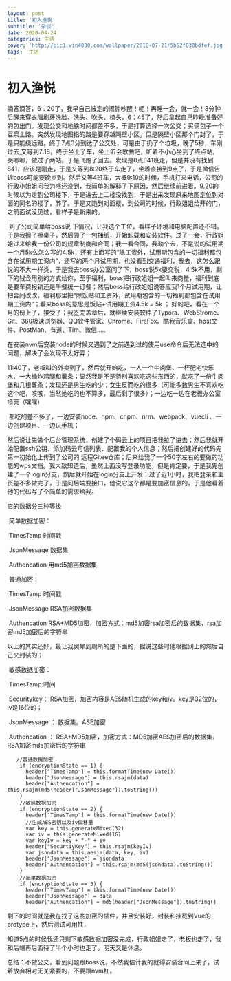 ```yaml
---
layout: post
title: '初入渔悦'
subtitle: '杂谈'
date: 2020-04-24
categories: 生活
cover: 'http://pic1.win4000.com/wallpaper/2018-07-21/5b52f030bdfef.jpg'
tags:  生活
---
```




# 初入渔悦

​	滴答滴答，6：20了，我早自己被定的闹钟吵醒！呃！再睡一会，就一会！3分钟后醒来穿衣服刷牙洗脸、洗头、吹头、梳头，6：45了，然后拿起自己昨晚准备好的包出门。发现公交和地铁时间都差不多，于是打算选择一次公交；买俩包子一个豆浆上路。突然发现地图指的路是要穿越隔壁小区，但是隔壁小区那个门封了，于是只能绕远路。终于7点3分到达了公交处，可是由于扔了个垃圾，晚了5秒，车刚过去,又等到7:18，终于坐上了车，坐上听会歌曲吧，听着不小心坐到了终点站，哭唧唧，做过了两站。于是飞跑了回去。发现是8点841班走，但是并没有找到841，应该是刚走，于是又等到8:20终于车走了，坐着直接到9点了，于是微信告诉boss可能要晚点到。然后又等4班车，大概9:10的时候，手机打来电话，公司的行政小姐姐问我为啥还没到，我简单的解释了下原因，然后继续前进着。9.20的时候以为走到公司楼下，于是进去上二楼没找到，于是出来发现原来地图定位到对面的同名的楼了，醉了。于是又跑到对面楼，到公司的时候，行政姐姐给开的门，之前面试没见过，看样子是新来的。

​	到了公司简单给boss说 下情况，让我选个工位，看样子环境和电脑配置还不错。于是我擦了擦桌子，然后领了一包抽纸，开始卸载和安装软件。过了一会，行政姐姐过来给我一份公司的规章制度和合同；我一看合同，我勒个去，不是说的试用期一个月5k么怎么写的4.5k，还有上面写的“除工资外，试用期包含的一切福利都包含在试用期工资内”，还写的两个月试用期，也没看到交通福利，我去，这怎么跟说的不大一样类，于是我去boss办公室问了下，boss说5k要交税，4.5k不用，剩下的钱会用别的方式给你，至于福利，boss把行政姐姐一起叫来商量，福利到底是要车费报销还是午餐统一订餐；然后boss给行政姐姐说答应我1个月试用期，让把合同改改，福利那里把“除饭贴和工资外，试用期包含的一切福利都包含在试用期工资内”；看来boss的意思是饭贴+试用期工资4.5k = 5k     ；  好的吧，看在一个月的份上了，接受了；我签完盖章后，就继续安装软件了Typora、WebStrome、Git、360极速浏览器、QQ软件管家、Chrome、FireFox、酷我音乐盒、host文件、PostMan、有道、Tim、微信.....

在安装nvm后安装node的时候又遇到了之前遇到过的使用use命令后无法选中的问题，解决了会发现不太好弄；

​	11:40了，老板叫的外卖到了，然后就开始吃，一人一个牛肉堡、一杯肥宅快乐水、一大桶炸鸡腿和薯条；显然我是不是特别喜欢吃这些东西的，就吃了一份牛肉堡和几根薯条；发现还是男生吃的少；女生反而吃的很多（可能多数男生不喜欢吃这个吧，咳咳，当然她吃的也不算多，最后剩了很多）；一边吃一边在老板办公室喷天（嘿嘿）

​	都吃的差不多了，一边安装node、npm、cnpm、nrm、webpack、vuecli 、一边创建项目、一边玩手机；

然后说让先做个后台管理系统，创建了个码云上的项目把我拉了进去；然后我就开始配置ssh公钥、添加码云可信列表、配置我的个人信息；然后把创建好的代码先第一初始化上传到了公司的 远程Gitee仓库；后来给我了一个50字左右的要做的功能的wps文档。我大致知道后，虽然上面没写登录功能，但是肯定要，于是我先创建了一个login分支，然后就开始在login分支上开发；过了近1小时，我把登录和主页差不多做完了，于是问后端要接口，他说它这个都是要加密信息的，于是他看着他的代码写了个简单的需求给我。	

它的数据分三种等级

​	简单数据加密：

​		TimesTamp 时间戳

​		JsonMessage 数据集

​		Authencation  用md5加密数据集



​	普通加密：

​		TimesTamp 时间戳

​		JsonMessage RSA加密数据集

​		Authencation  RSA+MD5加密，加密方式：md5加密rsa加密后的数据集，rsa加密md5加密后的字符串



以上的其实还好，最让我哭晕到厕所的是下面的，据说这些时他根据网上的然后自己又封装的；

​	敏感数据加密：

​	TimesTamp:时间

​	Securitykey： RSA加密，加密内容是AES随机生成的key和iv。key是32位的，iv是16位的；

​	JsonMessage ： 数据集。ASE加密

​	Authencation ： RSA+MD5加密，加密方式：MD5加密AES加密后的数据集，RSA加密md5加密后的字符串

 

```
   //普通数据加密
    if (encryptionState == 1) {
      header["TimesTamp"] = this.formatTime(new Date())
      header["JsonMessage"] = this.rsajm(data)
      header["Authencation"] = this.rsajm(md5(header["JsonMessage"]).toString())
    }
    //敏感数据加密
    if (encryptionState == 2) {
      header["TimesTamp"] = this.formatTime(new Date())
      //生成AES密钥以及iv偏移量 
      var key = this.generateMixed(32)
      var iv = this.generateMixed(16)
      var keyIv = key + "-" + iv
      header["SecurtiyKey"] = this.rsajm(keyIv)
      var jsondata = this.aesjm(data, key, iv)
      header["JsonMessage"] = jsondata
      header["Authencation"] = this.rsajm(md5(jsondata).toString())
    }
    //简单数据加密
    if (encryptionState == 3) {
      header["TimesTamp"] = this.formatTime(new Date())
      header["JsonMessage"] = data
      header["Authencation"] = md5(header["JsonMessage"]).toString()
```





剩下的时间就是我在找了这些加密的插件，并且安装好，封装和挂载到Vue的protype上，然后测试可用性，

知道5点的时候我还只剩下敏感数据加密没完成，行政姐姐走了，老板也走了，我和后端再后面待了半个小时也走了。明天又是休息。



总结：不做公交，看到问题跟boss说，不然我估计我的就得安装合同上来了，试着放弃相对无关紧要的，不要跟nvm杠。

